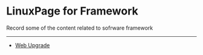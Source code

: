 # LinuxPage for Framework
Record some of the content related to sofrware framework

------------------------------------------------------------------------------------------------------------------------------


 - [Web Upgrade](https://github.com/awokezhou/LinuxPage/wiki/Web%E5%8D%87%E7%BA%A7%E6%A1%86%E6%9E%B6)
